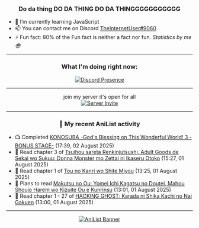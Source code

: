 <div align="center">

### Do da thing DO DA THING DO DA THINGGGGGGGGGGG
</div>

- 🌱 I’m currently learning JavaScript
- 📫 You can contact me on Discord [TheInternetUser#9060](https://discord.com/users/534117072796385300)
- ⚡ Fun fact: 80% of the Fun fact is neither a fact nor fun. _Statistics by me 😎_
<hr>

<div align="center">

### What I'm doing right now:
[![Discord Presence](https://lanyard.cnrad.dev/api/534117072796385300)](https://discord.com/users/534117072796385300)
<hr>

join my server it's open for all <br>
[![Server Invite](https://invidget.switchblade.xyz/bfYgVHxrSs)](https://discord.gg/bfYgVHxrSs)

<hr>
  
### 🌸 My recent AniList activity

</div>

<!-- ANILIST_ACTIVITY:start -->

-   📺 Completed [KONOSUBA -God's Blessing on This Wonderful World! 3 -BONUS STAGE-](https://anilist.co/anime/181244) (17:39, 02 August 2025)
-   📖 Read chapter 3 of [Tsuihou sareta Renkinjutsushi, Adult Goods de Sekai wo Sukuu: Donna Monster mo Zettai ni Ikaseru Otoko](https://anilist.co/manga/187581) (15:27, 01 August 2025)
-   📖 Read chapter 1 of [Tou no Kanri wo Shite Miyou](https://anilist.co/manga/103736) (13:25, 01 August 2025)
-   📖 Plans to read [Makutsu no Ou: Yomei Ichi Kagatsu no Doutei, Mahou Shoujo Harem wo Kizuite Ou e Kunrinsu](https://anilist.co/manga/184771) (13:01, 01 August 2025)
-   📖 Read chapter 1 - 27 of [HACKING GHOST: Karada ni Shika Kachi no Nai Gakuen](https://anilist.co/manga/186922) (13:00, 01 August 2025)

<!-- ANILIST_ACTIVITY:end -->
<hr>

<div align="center">

[![AniList Banner](https://img.anili.st/User/929966)](https://anilist.co/user/TheInternetUser)

<!-- ![Profile views](https://gpvc.arturio.dev/TheInternetUse7) Since 2023-01-09 -->
<br>


</div>
